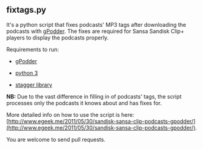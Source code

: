 ## fixtags.py

It's a python script that fixes podcasts' MP3 tags after downloading the podcasts with [gPodder](http://gpodder.org/). The fixes are required for Sansa Sandisk Clip+ players to display the podcasts properly.

Requirements to run:

* [gPodder](http://gpodder.org/)

* [python 3](http://python.org/download/releases/)

* [stagger library](http://code.google.com/p/stagger/)

**NB:** Due to the vast difference in filling in of podcasts' tags, the script processes only the podcasts it knows about and has fixes for.

More detailed info on how to use the script is here: [http://www.egeek.me/2011/05/30/sandisk-sansa-clip-podcasts-gpodder/](http://www.egeek.me/2011/05/30/sandisk-sansa-clip-podcasts-gpodder/).

You are welcome to send pull requests.

